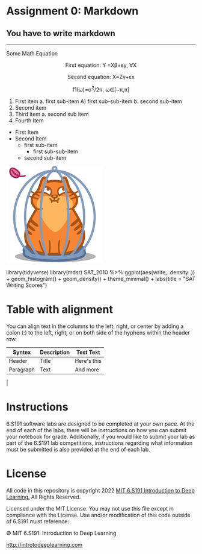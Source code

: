 <!--markdown-->

# __Assignment 0: Markdown__
## You have to write markdown
---
Some Math Equation  
<p align="center">
First equation: Y =Xβ+εy, ∀X</p>
<p align="center">
Second equation: X=Zγ+εx</p>
<p align="center">
f1(ω)=σ<sup>2</sup>/2π, ω∈[−π,π]</p>

<!--ordarList-->
1. First item a. first sub-item A) first sub-sub-item b. second sub-item
2. Second item
3. Third item a. second sub item
4. Fourth Item
  
<!--unorderList-->
- First Item 
- Second Item
  - first sub-item
    - first sub-sub-item
  - second sub-item
 
 <!--image-->
 ![profile](./images/cartoon.png)
 
<p>library(tidyverse)
library(mdsr)
SAT_2010 %>% ggplot(aes(write,..density..)) + geom_histogram() +
geom_density() + theme_minimal() + labs(title = "SAT Writing Scores")</p>

# __Table with alignment__
<p>You can align text in the columns to the left, right, or center by adding a colon (:) to the left,
right, or on both side of the hyphens within the header row.</p>
  
<!--Table-->
 
| __Syntex__ | __Description__ | __Test Text__ |
| ----- | ------ | ------ |
| Header | Title | Here's this |
| Paragraph | Text | And more |
|

# __Instructions__
<p>6.S191 software labs are designed to be completed at your own pace. At the end of each
of the labs, there will be instructions on how you can submit your notebook for grade.
Additionally, if you would like to submit your lab as part of the 6.S191 lab competitions,
instructions regarding what information must be submitted is also provided at the end of
each lab.</p>

# __License__

All code in this repository is copyright 2022 [MIT 6.S191 Introduction to Deep Learning.](http://introtodeeplearning.com) All
Rights Reserved.
<p>Licensed under the MIT License. You may not use this file except in compliance with the
License. Use and/or modification of this code outside of 6.S191 must reference:</p>
© MIT 6.S191: Introduction to Deep Learning  

http://introtodeeplearning.com
